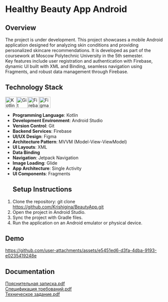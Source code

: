 # Healthy Beauty App Android
## Overview
The project is under development. This project showcases a mobile Android application designed for analyzing skin conditions and providing personalized skincare recommendations. 
It is developed as part of the coursework at Moscow Polytechnic University in the 5th semester.
<br /> Key features include user registration and authentication with Firebase, dynamic UI built with XML and Binding, seamless navigation using Fragments, and robust data management through Firebase.
## Technology Stack
<p align="left">
<a href="https://kotlinlang.org/" target="_blank" rel="noreferrer"><img src="https://raw.githubusercontent.com/danielcranney/readme-generator/main/public/icons/skills/kotlin-colored.svg" width="36" height="36" alt="Kotlin" /></a><a href="https://git-scm.com/" target="_blank" rel="noreferrer"><img src="https://raw.githubusercontent.com/danielcranney/readme-generator/main/public/icons/skills/git-colored.svg" width="36" height="36" alt="Git" /></a><a href="https://firebase.google.com/" target="_blank" rel="noreferrer"><img src="https://raw.githubusercontent.com/danielcranney/readme-generator/main/public/icons/skills/firebase-colored.svg" width="36" height="36" alt="Firebase" /></a><a href="https://www.figma.com/" target="_blank" rel="noreferrer"><img src="https://raw.githubusercontent.com/danielcranney/readme-generator/main/public/icons/skills/figma-colored.svg" width="36" height="36" alt="Figma" /></a>
</p>

- **Programming Language**: Kotlin  
- **Development Environment**: Android Studio  
- **Version Control**: Git  
- **Backend Services**: Firebase  
- **UI/UX Design**: Figma  
- **Architecture Pattern**: MVVM (Model-View-ViewModel)  
- **UI Layouts**: XML  
- **Data Binding**  
- **Navigation**: Jetpack Navigation  
- **Image Loading**: Glide  
- **App Architecture**: Single Activity  
- **UI Components**: Fragments
  ## Setup Instructions
1. Clone the repository: git clone https://github.com/Krishigina/BeautyApp.git
2. Open the project in Android Studio.
3. Sync the project with Gradle files.
4. Run the application on an Android emulator or physical device.
## Demo
https://github.com/user-attachments/assets/e5451ed6-d3fa-4dba-9193-e0235419248e
## Documentation
[Пояснительная записка.pdf](https://github.com/user-attachments/files/18465649/221-361.pdf)<br/>
[Спецификация требований.pdf](https://github.com/user-attachments/files/18465655/default.pdf)<br/>
[Техническое задание.pdf](https://github.com/user-attachments/files/18465656/default.pdf)



